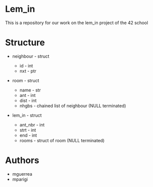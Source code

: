 Lem_in
======

This is a repository for our work on the lem_in project of the 42 school

Structure
=========
+ neighbour - struct
    + id - int
    + nxt - ptr

+ room - struct
    + name - str
    + ant - int
    + dist - int
    + nhgbs - chained list of neighbour (NULL terminated)

+ lem_in - struct
    + ant_nbr - int
    + strt - int
    + end - int
    + rooms - struct of room (NULL terminated)

Authors
=======
+ mguerrea
+ mparigi
